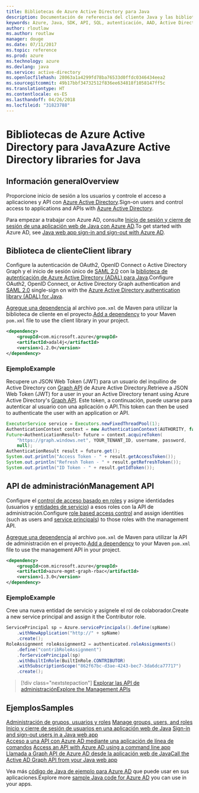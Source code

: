 ```yaml
---
title: Bibliotecas de Azure Active Directory para Java
description: Documentación de referencia del cliente Java y las bibliotecas de administración de Azure Active Directory para Java
keywords: Azure, Java, SDK, API, SQL, autenticación, AAD, Active Directory, Graph, OAuth 2.0
author: rloutlaw
ms.author: routlaw
manager: douge
ms.date: 07/11/2017
ms.topic: reference
ms.prod: azure
ms.technology: azure
ms.devlang: java
ms.service: active-directory
ms.openlocfilehash: 28063a1a4299fd78ba76533d0ffdc0346434eea2
ms.sourcegitcommit: 49b17bbf34732512f836ee634818f1058147ff5c
ms.translationtype: HT
ms.contentlocale: es-ES
ms.lasthandoff: 04/26/2018
ms.locfileid: "31823788"
---
```

# <a name="azure-active-directory-libraries-for-java"></a><span data-ttu-id="b89c8-104">Bibliotecas de Azure Active Directory para Java</span><span class="sxs-lookup"><span data-stu-id="b89c8-104">Azure Active Directory libraries for Java</span></span>

## <a name="overview"></a><span data-ttu-id="b89c8-105">Información general</span><span class="sxs-lookup"><span data-stu-id="b89c8-105">Overview</span></span>

<span data-ttu-id="b89c8-106">Proporcione inicio de sesión a los usuarios y controle el acceso a aplicaciones y API con [Azure Active Directory](/azure/active-directory/active-directory-whatis).</span><span class="sxs-lookup"><span data-stu-id="b89c8-106">Sign-on users and control access to applications and APIs with [Azure Active Directory](/azure/active-directory/active-directory-whatis).</span></span>

<span data-ttu-id="b89c8-107">Para empezar a trabajar con Azure AD, consulte [Inicio de sesión y cierre de sesión de una aplicación web de Java con Azure AD](/azure/active-directory/develop/active-directory-devquickstarts-webapp-java).</span><span class="sxs-lookup"><span data-stu-id="b89c8-107">To get started with Azure AD, see [Java web app sign-in and sign-out with Azure AD](/azure/active-directory/develop/active-directory-devquickstarts-webapp-java).</span></span>

## <a name="client-library"></a><span data-ttu-id="b89c8-108">Biblioteca de cliente</span><span class="sxs-lookup"><span data-stu-id="b89c8-108">Client library</span></span>

<span data-ttu-id="b89c8-109">Configure la autenticación de OAuth2, OpenID Connect o Active Directory Graph y el inicio de sesión único de [SAML 2.0](https://docs.microsoft.com/azure/active-directory/develop/active-directory-saml-protocol-reference) con la [biblioteca de autenticación de Azure Active Directory (ADAL) para Java](https://github.com/AzureAD/azure-activedirectory-library-for-java).</span><span class="sxs-lookup"><span data-stu-id="b89c8-109">Configure OAuth2, OpenID Connect, or Active Directory Graph authentication and [SAML 2.0](https://docs.microsoft.com/azure/active-directory/develop/active-directory-saml-protocol-reference) single-sign on with the [Azure Active Directory authentication library (ADAL) for Java](https://github.com/AzureAD/azure-activedirectory-library-for-java).</span></span>

<span data-ttu-id="b89c8-110">[Agregue una dependencia](https://maven.apache.org/guides/getting-started/index.html#How_do_I_use_external_dependencies) al archivo `pom.xml` de Maven para utilizar la biblioteca de cliente en el proyecto.</span><span class="sxs-lookup"><span data-stu-id="b89c8-110">[Add a dependency](https://maven.apache.org/guides/getting-started/index.html#How_do_I_use_external_dependencies) to your Maven `pom.xml` file to use the client library in your project.</span></span>

```XML
<dependency>
    <groupId>com.microsoft.azure</groupId>
    <artifactId>adal4j</artifactId>
    <version>1.2.0</version>
</dependency>
```   

### <a name="example"></a><span data-ttu-id="b89c8-111">Ejemplo</span><span class="sxs-lookup"><span data-stu-id="b89c8-111">Example</span></span>

<span data-ttu-id="b89c8-112">Recupere un JSON Web Token (JWT) para un usuario del inquilino de Active Directory con [Graph API](https://docs.microsoft.com/azure/active-directory/develop/active-directory-graph-api) de Azure Active Directory.</span><span class="sxs-lookup"><span data-stu-id="b89c8-112">Retrieve a JSON Web Token (JWT) for a user in your an Active Directory tenant using Azure Active Directory's [Graph API](https://docs.microsoft.com/azure/active-directory/develop/active-directory-graph-api).</span></span> <span data-ttu-id="b89c8-113">Este token, a continuación, puede usarse para autenticar al usuario con una aplicación o API.</span><span class="sxs-lookup"><span data-stu-id="b89c8-113">This token can then be used to authenticate the user with an application or API.</span></span>

```java
ExecutorService service = Executors.newFixedThreadPool(1);
AuthenticationContext context = new AuthenticationContext(AUTHORITY, false, service);
Future<AuthenticationResult> future = context.acquireToken(
    "https://graph.windows.net", YOUR_TENANT_ID, username, password,
    null);
AuthenticationResult result = future.get();
System.out.println("Access Token - " + result.getAccessToken());
System.out.println("Refresh Token - " + result.getRefreshToken());
System.out.println("ID Token - " + result.getIdToken());
```

## <a name="management-api"></a><span data-ttu-id="b89c8-114">API de administración</span><span class="sxs-lookup"><span data-stu-id="b89c8-114">Management API</span></span>

<span data-ttu-id="b89c8-115">Configure el [control de acceso basado en roles](/azure/active-directory/role-based-access-control-what-is) y asigne identidades (usuarios y [entidades de servicio](https://docs.microsoft.com/azure/active-directory/develop/active-directory-application-objects)) a esos roles con la API de administración.</span><span class="sxs-lookup"><span data-stu-id="b89c8-115">Configure [role based access control](/azure/active-directory/role-based-access-control-what-is) and assign identities (such as users and [service principals](https://docs.microsoft.com/azure/active-directory/develop/active-directory-application-objects)) to those roles with the management API.</span></span> 

<span data-ttu-id="b89c8-116">[Agregue una dependencia](https://maven.apache.org/guides/getting-started/index.html#How_do_I_use_external_dependencies) al archivo `pom.xml` de Maven para utilizar la API de administración en el proyecto.</span><span class="sxs-lookup"><span data-stu-id="b89c8-116">[Add a dependency](https://maven.apache.org/guides/getting-started/index.html#How_do_I_use_external_dependencies) to your Maven `pom.xml` file to use the management API in your project.</span></span>

```XML
<dependency>
    <groupId>com.microsoft.azure</groupId>
    <artifactId>azure-mgmt-graph-rbac</artifactId>
    <version>1.3.0</version>
</dependency>
```

### <a name="example"></a><span data-ttu-id="b89c8-117">Ejemplo</span><span class="sxs-lookup"><span data-stu-id="b89c8-117">Example</span></span> 

<span data-ttu-id="b89c8-118">Cree una nueva entidad de servicio y asígnele el rol de colaborador.</span><span class="sxs-lookup"><span data-stu-id="b89c8-118">Create a new service principal and assign it the Contributor role.</span></span>

```java
ServicePrincipal sp = Azure.servicePrincipals().define(spName)
    .withNewApplication("http://" + spName)
    .create();
RoleAssignment roleAssignment2 = authenticated.roleAssignments()
    .define("contribRoleAssignment")
    .forServicePrincipal(sp)
    .withBuiltInRole(BuiltInRole.CONTRIBUTOR)
    .withSubscriptionScope("862f67bc-d3ae-4243-bec7-3da6dca77717")
    .create();
```

> [!div class="nextstepaction"]
> [<span data-ttu-id="b89c8-119">Explorar las API de administración</span><span class="sxs-lookup"><span data-stu-id="b89c8-119">Explore the Management APIs</span></span>](/java/api/overview/azure/activedirectory/management)


## <a name="samples"></a><span data-ttu-id="b89c8-120">Ejemplos</span><span class="sxs-lookup"><span data-stu-id="b89c8-120">Samples</span></span>

<span data-ttu-id="b89c8-121">[Administración de grupos, usuarios y roles](https://github.com/Azure-Samples/aad-java-browse-graph-and-manage-roles)  </span><span class="sxs-lookup"><span data-stu-id="b89c8-121">[Manage groups, users, and roles](https://github.com/Azure-Samples/aad-java-browse-graph-and-manage-roles)  </span></span>  
<span data-ttu-id="b89c8-122">[Inicio y cierre de sesión de usuarios en una aplicación web de Java](https://github.com/Azure-Samples/active-directory-java-webapp-openidconnect)  </span><span class="sxs-lookup"><span data-stu-id="b89c8-122">[Sign-in and sign-out users in a Java web app](https://github.com/Azure-Samples/active-directory-java-webapp-openidconnect)  </span></span>  
<span data-ttu-id="b89c8-123">[Acceso a una API con Azure AD mediante una aplicación de línea de comandos](https://github.com/Azure-Samples/active-directory-java-native-headless) </span><span class="sxs-lookup"><span data-stu-id="b89c8-123">[Access an API with Azure AD using a command line app](https://github.com/Azure-Samples/active-directory-java-native-headless) </span></span>  
[<span data-ttu-id="b89c8-124">Llamada a Graph API de Azure AD desde la aplicación web de Java</span><span class="sxs-lookup"><span data-stu-id="b89c8-124">Call the Active AD Graph API from your Java web app</span></span>](https://github.com/Azure-Samples/active-directory-java-graphapi-web/)  

<span data-ttu-id="b89c8-125">Vea más [código de Java de ejemplo para Azure AD](https://azure.microsoft.com/en-us/resources/samples/?term=active+directory&platform=java) que puede usar en sus aplicaciones.</span><span class="sxs-lookup"><span data-stu-id="b89c8-125">Explore more [sample Java code for Azure AD](https://azure.microsoft.com/en-us/resources/samples/?term=active+directory&platform=java) you can use in your apps.</span></span>
